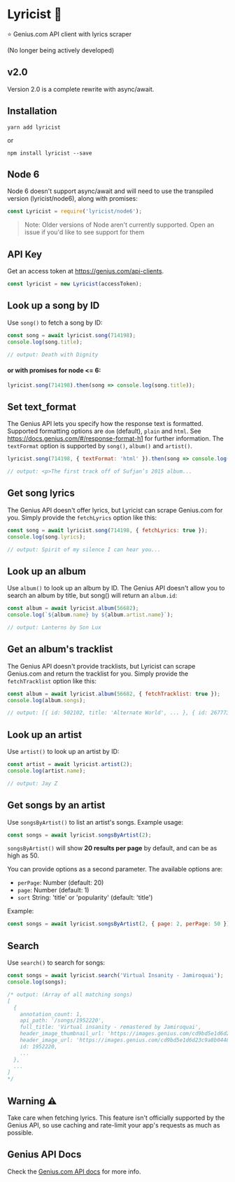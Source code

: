 # Lyricist 🎤
⭐️ Genius.com API client with lyrics scraper

(No longer being actively developed)

## v2.0

Version 2.0 is a complete rewrite with async/await.

## Installation
```
yarn add lyricist
```

or

```
npm install lyricist --save
```

## Node 6
Node 6 doesn't support async/await and will need to use the transpiled version (lyricist/node6), along with promises:
```js
const Lyricist = require('lyricist/node6');
```

> Note: Older versions of Node aren't currently supported. Open an issue if you'd like to see support for them

## API Key
Get an access token at https://genius.com/api-clients.

```js
const lyricist = new Lyricist(accessToken);
```

## Look up a song by ID
Use `song()` to fetch a song by ID:
```js
const song = await lyricist.song(714198);
console.log(song.title);

// output: Death with Dignity
```

#### or with promises for node <= 6:
```js
lyricist.song(714198).then(song => console.log(song.title));
```

## Set text_format
The Genius API lets you specify how the response text is formatted. Supported formatting options are `dom` (default), `plain` and `html`. See https://docs.genius.com/#/response-format-h1 for further information. The `textFormat` option is supported by `song()`, `album()` and `artist()`.
```js
lyricist.song(714198, { textFormat: 'html' }).then(song => console.log(song.description.html));

// output: <p>The first track off of Sufjan’s 2015 album...
```

## Get song lyrics
The Genius API doesn't offer lyrics, but Lyricist can scrape Genius.com for you. Simply provide the `fetchLyrics` option like this:
```js
const song = await lyricist.song(714198, { fetchLyrics: true });
console.log(song.lyrics);

// output: Spirit of my silence I can hear you...
```
## Look up an album

Use `album()` to look up an album by ID. The Genius API doesn't allow you to search an album by title, but song() will return an `album.id`:

```js
const album = await lyricist.album(56682);
console.log(`${album.name} by ${album.artist.name}`);

// output: Lanterns by Son Lux
```

## Get an album's tracklist
The Genius API doesn't provide tracklists, but Lyricist can scrape Genius.com and return the tracklist for you. Simply provide the `fetchTracklist` option like this:

```js
const album = await lyricist.album(56682, { fetchTracklist: true });
console.log(album.songs);

// output: [{ id: 502102, title: 'Alternate World', ... }, { id: 267773, title: 'Lost It To Trying', ... }, ...]

```
## Look up an artist
Use `artist()` to look up an artist by ID:
```js
const artist = await lyricist.artist(2);
console.log(artist.name);

// output: Jay Z
```

## Get songs by an artist
Use `songsByArtist()` to list an artist's songs. Example usage:
```js
const songs = await lyricist.songsByArtist(2);
```
`songsByArtist()` will show  **20 results per page** by default, and can be as high as 50.

You can provide options as a second parameter. The available options are:

* `perPage`: Number (default: 20)
* `page`: Number (default: 1)
* `sort` String: 'title' or 'popularity' (default: 'title')

Example:
```js
const songs = await lyricist.songsByArtist(2, { page: 2, perPage: 50 });
```

## Search
Use `search()` to search for songs:
```js
const songs = await lyricist.search('Virtual Insanity - Jamiroquai');
console.log(songs);

/* output: (Array of all matching songs)
[
  {
    annotation_count: 1,
    api_path: '/songs/1952220',
    full_title: 'Virtual insanity - remastered by Jamiroquai',
    header_image_thumbnail_url: 'https://images.genius.com/cd9bd5e1d6d23c9a8b044843831d4b3c.300x300x1.png',
    header_image_url: 'https://images.genius.com/cd9bd5e1d6d23c9a8b044843831d4b3c.820x820x1.png',
    id: 1952220,
    ...
  },
  ...
]
*/
```

## Warning ⚠️
Take care when fetching lyrics. This feature isn't officially supported by the Genius API, so use caching and rate-limit your app's requests as much as possible.

## Genius API Docs

Check the [Genius.com API docs](https://docs.genius.com) for more info.
